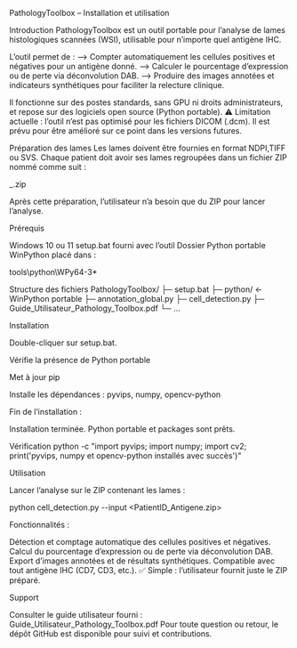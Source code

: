 PathologyToolbox – Installation et utilisation

Introduction
PathologyToolbox est un outil portable pour l’analyse de lames histologiques scannées (WSI), utilisable pour n’importe quel antigène IHC.

L’outil permet de :
--> Compter automatiquement les cellules positives et négatives pour un antigène donné.
--> Calculer le pourcentage d’expression ou de perte via déconvolution DAB.
--> Produire des images annotées et indicateurs synthétiques pour faciliter la relecture clinique.

Il fonctionne sur des postes standards, sans GPU ni droits administrateurs, et repose sur des logiciels open source (Python portable).
⚠️ Limitation actuelle : l’outil n’est pas optimisé pour les fichiers DICOM (.dcm). Il est prévu pour être amélioré sur ce point dans les versions futures.

Préparation des lames
  Les lames doivent être fournies en format NDPI,TIFF ou SVS.
  Chaque patient doit avoir ses lames regroupées dans un fichier ZIP nommé comme suit :

<PatientID>_<Antigene>.zip

Après cette préparation, l’utilisateur n’a besoin que du ZIP pour lancer l’analyse.

Prérequis

Windows 10 ou 11
setup.bat fourni avec l’outil
Dossier Python portable WinPython placé dans :

tools\python\WPy64-3*

Structure des fichiers
PathologyToolbox/
├─ setup.bat
├─ python/                  <- WinPython portable
├─ annotation_global.py
├─ cell_detection.py
├─ Guide_Utilisateur_Pathology_Toolbox.pdf
└─ ...

Installation

Double-cliquer sur setup.bat.

Vérifie la présence de Python portable

Met à jour pip

Installe les dépendances : pyvips, numpy, opencv-python

Fin de l’installation :

Installation terminée. Python portable et packages sont prêts.

Vérification
python -c "import pyvips; import numpy; import cv2; print('pyvips, numpy et opencv-python installés avec succès')"

Utilisation

Lancer l’analyse sur le ZIP contenant les lames :

python cell_detection.py --input <PatientID_Antigene.zip>


Fonctionnalités :

Détection et comptage automatique des cellules positives et négatives.
Calcul du pourcentage d’expression ou de perte via déconvolution DAB.
Export d’images annotées et de résultats synthétiques.
Compatible avec tout antigène IHC (CD7, CD3, etc.).
✅ Simple : l’utilisateur fournit juste le ZIP préparé.

Support

Consulter le guide utilisateur fourni :
Guide_Utilisateur_Pathology_Toolbox.pdf
Pour toute question ou retour, le dépôt GitHub est disponible pour suivi et contributions.
